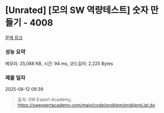# [Unrated] [모의 SW 역량테스트] 숫자 만들기 - 4008 

[문제 링크](https://swexpertacademy.com/main/code/problem/problemDetail.do?contestProbId=AWIeRZV6kBUDFAVH) 

### 성능 요약

메모리: 25,088 KB, 시간: 94 ms, 코드길이: 2,225 Bytes

### 제출 일자

2025-08-12 09:39



> 출처: SW Expert Academy, https://swexpertacademy.com/main/code/problem/problemList.do